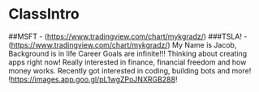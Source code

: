 # ClassIntro
##MSFT - (https://www.tradingview.com/chart/mykgradz/)
###TSLA! - (https://www.tradingview.com/chart/mykgradz/)
My Name is Jacob, Background is in life
 Career Goals are infinite!!! Thinking about creating apps right now!
 Really interested in finance, financial freedom and how money works. Recently got interested in coding, building bots and more!
 !https://images.app.goo.gl/pL1wgZPoJNXRGB288!
